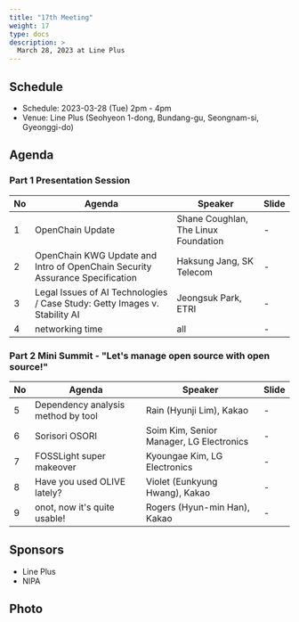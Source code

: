 ```yaml
---
title: "17th Meeting"
weight: 17
type: docs
description: >
  March 28, 2023 at Line Plus
---
```


## Schedule

* Schedule: 2023-03-28 (Tue) 2pm - 4pm
* Venue: Line Plus (Seohyeon 1-dong, Bundang-gu, Seongnam-si, Gyeonggi-do)

## Agenda
### Part 1 Presentation Session

| No | Agenda | Speaker | Slide |
|----|-----------------|------|------|
| 1 | OpenChain Update | Shane Coughlan, The Linux Foundation | - |
| 2 | OpenChain KWG Update and Intro of OpenChain Security Assurance Specification | Haksung Jang, SK Telecom  | - |
| 3 | Legal Issues of AI Technologies / Case Study: Getty Images v. Stability AI | Jeongsuk Park, ETRI | - |
| 4 | networking time | all | - |


### Part 2 Mini Summit - "Let's manage open source with open source!"
| No | Agenda | Speaker | Slide |
|----|-----------------|------|------|
| 5 | Dependency analysis method by tool | Rain (Hyunji Lim), Kakao | - |
| 6 | Sorisori OSORI | Soim Kim, Senior Manager, LG Electronics  | - |
| 7 | FOSSLight super makeover | Kyoungae Kim, LG Electronics | - |
| 8 | Have you used OLIVE lately? | Violet (Eunkyung Hwang), Kakao  | - |
| 9 | onot, now it's quite usable! | Rogers (Hyun-min Han), Kakao  | - |


## Sponsors
* Line Plus
* NIPA


## Photo

